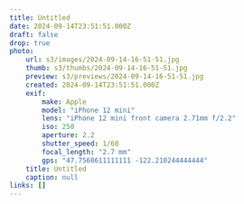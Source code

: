 ```yaml
---
title: Untitled
date: 2024-09-14T23:51:51.000Z
draft: false
drop: true
photo:
    url: s3/images/2024-09-14-16-51-51.jpg
    thumb: s3/thumbs/2024-09-14-16-51-51.jpg
    preview: s3/previews/2024-09-14-16-51-51.jpg
    created: 2024-09-14T23:51:51.000Z
    exif:
        make: Apple
        model: "iPhone 12 mini"
        lens: "iPhone 12 mini front camera 2.71mm f/2.2"
        iso: 250
        aperture: 2.2
        shutter_speed: 1/60
        focal_length: "2.7 mm"
        gps: "47.7560611111111 -122.210244444444"
    title: Untitled
    caption: null
links: []
---
```

